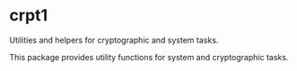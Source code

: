 # crpt1

Utilities and helpers for cryptographic and system tasks.

This package provides utility functions for system and cryptographic tasks.
